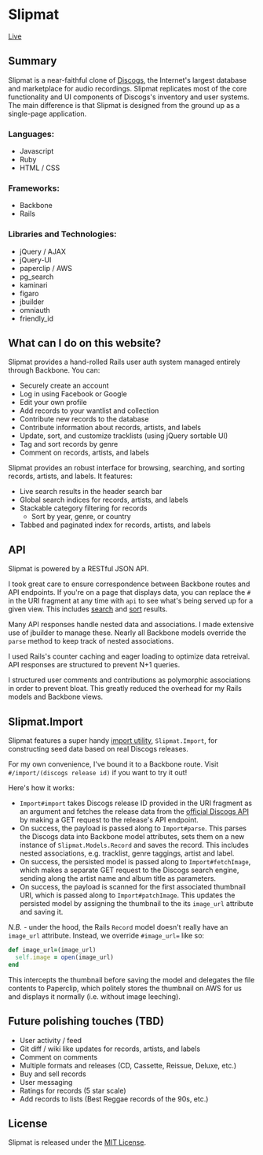 # Slipmat

[Live](http://slipmat.xyz)

## Summary

Slipmat is a near-faithful clone of [Discogs](http://discogs.com), the
Internet's largest database and marketplace for audio recordings. Slipmat
replicates most of the core functionality and UI components of Discogs's
inventory and user systems. The main difference is that Slipmat is designed
from the ground up as a single-page application.

### Languages:
- Javascript
- Ruby
- HTML / CSS

### Frameworks:
- Backbone
- Rails

### Libraries and Technologies:
- jQuery / AJAX
- jQuery-UI
- paperclip / AWS
- pg_search
- kaminari
- figaro
- jbuilder
- omniauth
- friendly_id

## What can I do on this website?

Slipmat provides a hand-rolled Rails user auth system managed entirely through
Backbone. You can:
- Securely create an account
- Log in using Facebook or Google
- Edit your own profile
- Add records to your wantlist and collection
- Contribute new records to the database
- Contribute information about records, artists, and labels
- Update, sort, and customize tracklists (using jQuery sortable UI)
- Tag and sort records by genre
- Comment on records, artists, and labels

Slipmat provides an robust interface for browsing, searching, and sorting
records, artists, and labels. It features:
- Live search results in the header search bar
- Global search indices for records, artists, and labels
- Stackable category filtering for records
  - Sort by year, genre, or country
- Tabbed and paginated index for records, artists, and labels

## API

Slipmat is powered by a RESTful JSON API.

I took great care to ensure correspondence between Backbone routes and API
endpoints. If you're on a page that displays data, you can replace the `#` in
the URI fragment at any time with `api` to see what's being served up for a
given view. This includes [search](http://slipmat.xyz/api/search?query=jackson)
and
[sort](http://slipmat.xyz/api/records/search?year=1991&genre=rock&country=United%20States)
results.

Many API responses handle nested data and associations. I made extensive use of
jbuilder to manage these. Nearly all Backbone models override the `parse` method
to keep track of nested associations.

I used Rails's counter caching and eager loading to optimize data retreival. API
responses are structured to prevent N+1 queries.

I structured user comments and contributions as polymorphic associations in
order to prevent bloat. This greatly reduced the overhead for my Rails models
and Backbone views.

## Slipmat.Import

Slipmat features a super handy [import
utility](app/assets/javascripts/utils/import.js), `Slipmat.Import`, for
constructing seed data based on real Discogs releases.

For my own convenience, I've bound it to a Backbone route. Visit
`#/import/(discogs release id)` if you want to try it out!

Here's how it works:

- `Import#import` takes Discogs release ID provided in the URI fragment as an
argument and fetches the release data from the [official Discogs
API](http://www.discogs.com/developers/) by making a GET request to the
release's API endpoint.
- On success, the payload is passed along to `Import#parse`. This parses the
Discogs data into Backbone model attributes, sets them on a new instance of
`Slipmat.Models.Record` and saves the record. This includes nested associations,
e.g. tracklist, genre taggings, artist and label.
- On success, the persisted model is passed along to `Import#fetchImage`, which
makes a separate GET request to the Discogs search engine, sending along the
artist name and album title as parameters.
- On success, the payload is scanned for the first associated thumbnail URI,
which is passed along to `Import#patchImage`. This updates the persisted model
by assigning the thumbnail to the its `image_url` attribute and saving it.

_N.B._ - under the hood, the Rails `Record` model doesn't really have an
`image_url` attribute. Instead, we override `#image_url=` like so:

```ruby
def image_url=(image_url)
  self.image = open(image_url)
end
```

This intercepts the thumbnail before saving the model and delegates the file
contents to Paperclip, which politely stores the thumbnail on AWS for us and
displays it normally (i.e. without image leeching).

## Future polishing touches (TBD)
- User activity / feed
- Git diff / wiki like updates for records, artists, and labels
- Comment on comments
- Multiple formats and releases (CD, Cassette, Reissue, Deluxe, etc.)
- Buy and sell records
- User messaging
- Ratings for records (5 star scale)
- Add records to lists (Best Reggae records of the 90s, etc.)

## License

Slipmat is released under the [MIT License](/LICENSE).
